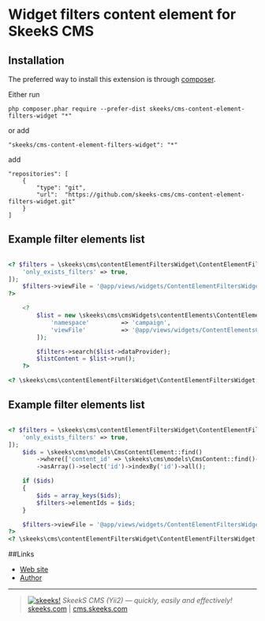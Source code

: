 Widget filters content element for SkeekS CMS
===================================

Installation
------------

The preferred way to install this extension is through [composer](http://getcomposer.org/download/).

Either run

```
php composer.phar require --prefer-dist skeeks/cms-content-element-filters-widget "*"
```

or add

```
"skeeks/cms-content-element-filters-widget": "*"
```

add

```
"repositories": [
    {
        "type": "git",
        "url":  "https://github.com/skeeks-cms/cms-content-element-filters-widget.git"
    }
]
```

Example filter elements list
----------

```php

<? $filters = \skeeks\cms\contentElementFiltersWidget\ContentElementFiltersWidget::beginWidget('filters', [
    'only_exists_filters' => true,
]);
    $filters->viewFile = '@app/views/widgets/ContentElementFiltersWidget/second';
?>

    <?
        $list = new \skeeks\cms\cmsWidgets\contentElements\ContentElementsCmsWidget([
            'namespace'         => 'campaign',
            'viewFile'          => '@app/views/widgets/ContentElementsCmsWidget/photos',
        ]);

        $filters->search($list->dataProvider);
        $listContent = $list->run();
    ?>

<? \skeeks\cms\contentElementFiltersWidget\ContentElementFiltersWidget::end(); ?>

```

Example filter elements list
----------

```php

<? $filters = \skeeks\cms\contentElementFiltersWidget\ContentElementFiltersWidget::beginWidget('filters-home', [
    'only_exists_filters' => true,
]);
    $ids = \skeeks\cms\models\CmsContentElement::find()
        ->where(['content_id' => \skeeks\cms\models\CmsContent::find()->where(['code' => 'campaign'])->one()->id])
        ->asArray()->select('id')->indexBy('id')->all();

    if ($ids)
    {
        $ids = array_keys($ids);
        $filters->elementIds = $ids;
    }

    $filters->viewFile = '@app/views/widgets/ContentElementFiltersWidget/home';
?>
<? \skeeks\cms\contentElementFiltersWidget\ContentElementFiltersWidget::end(); ?>

```


##Links
* [Web site](https://cms.skeeks.com)
* [Author](https://skeeks.com)

___

> [![skeeks!](https://gravatar.com/userimage/74431132/13d04d83218593564422770b616e5622.jpg)](https://skeeks.com)
<i>SkeekS CMS (Yii2) — quickly, easily and effectively!</i>  
[skeeks.com](https://skeeks.com) | [cms.skeeks.com](https://cms.skeeks.com)


